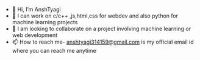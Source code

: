 - 👋 Hi, I’m AnshTyagi
- 🌱 I can work on c/c++ ,js,html,css for webdev and also python for machine learning projects
- 💞️ I am looking to collaborate on a project involving machine learning or web development 
- 📫 How to reach me- anshtyagi314159@gmail.com is my official email id where you can reach me anytime



<!---
Anshtyagi1729/Anshtyagi1729 is a ✨ special ✨ repository because its `README.md` (this file) appears on your GitHub profile.
You can click the Preview link to take a look at your changes.
--->
